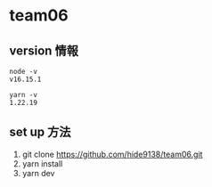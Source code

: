 # team06

## version 情報

```
node -v
v16.15.1

yarn -v
1.22.19
```

## set up 方法

1. git clone https://github.com/hide9138/team06.git
2. yarn install
3. yarn dev

